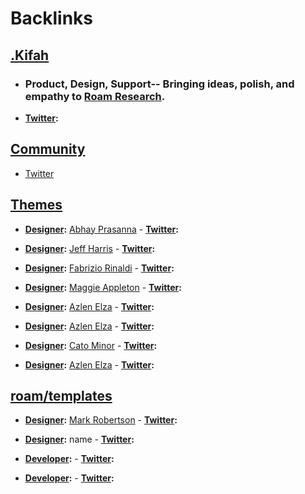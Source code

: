 
# Backlinks
## [.Kifah](<.Kifah.md>)
- ### Product, Design, Support-- Bringing ideas, polish, and empathy to [Roam Research](<Roam Research.md>).
- **[Twitter](<Twitter.md>):**

## [Community](<Community.md>)
- [Twitter](<Twitter.md>)

## [Themes](<Themes.md>)
- **[Designer](<Designer.md>):** [Abhay Prasanna](<Abhay Prasanna.md>)
                - **[Twitter](<Twitter.md>):**

- **[Designer](<Designer.md>):** [Jeff Harris](<Jeff Harris.md>)
                - **[Twitter](<Twitter.md>):**

- **[Designer](<Designer.md>):** [Fabrizio Rinaldi](<Fabrizio Rinaldi.md>)
                - **[Twitter](<Twitter.md>):**

- **[Designer](<Designer.md>):** [Maggie Appleton](<Maggie Appleton.md>)
                - **[Twitter](<Twitter.md>):**

- **[Designer](<Designer.md>):** [Azlen Elza](<Azlen Elza.md>)
                - **[Twitter](<Twitter.md>):**

- **[Designer](<Designer.md>):** [Azlen Elza](<Azlen Elza.md>)
                - **[Twitter](<Twitter.md>):**

- **[Designer](<Designer.md>):** [Cato Minor](<Cato Minor.md>)
                - **[Twitter](<Twitter.md>):**

- **[Designer](<Designer.md>):** [Azlen Elza](<Azlen Elza.md>)
                - **[Twitter](<Twitter.md>):**

## [roam/templates](<roam/templates.md>)
- **[Designer](<Designer.md>):** [Mark Robertson](<Mark Robertson.md>)
            - **[Twitter](<Twitter.md>):**

- **[Designer](<Designer.md>):** name
            - **[Twitter](<Twitter.md>):**

- **[Developer](<Developer.md>):**
            - **[Twitter](<Twitter.md>):**

- **[Developer](<Developer.md>):**
            - **[Twitter](<Twitter.md>):**

